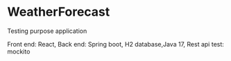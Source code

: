 # WeatherForecast
Testing purpose application

Front end: React,
Back end: Spring boot, H2 database,Java 17, Rest api
test: mockito
